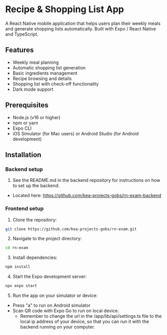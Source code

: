 # Recipe & Shopping List App

A React Native mobile application that helps users plan their weekly meals and generate shopping lists automatically. Built with Expo / React Native and TypeScript.

## Features

- Weekly meal planning
- Automatic shopping list generation
- Basic ingredients management
- Recipe browsing and details
- Shopping list with check-off functionality
- Dark mode support

## Prerequisites

- Node.js (v16 or higher)
- npm or yarn
- Expo CLI
- iOS Simulator (for Mac users) or Android Studio (for Android development)

## Installation

### Backend setup

1. See the README.md in the backend repository for instructions on how to set up the backend.
- Located here: https://github.com/kea-projects-gobs/rn-exam-backend

### Frontend setup

1. Clone the repository:
```bash
git clone https://github.com/kea-projects-gobs/rn-exam.git
```
2. Navigate to the project directory:
```bash
cd rn-exam
```
3. Install dependencies:
```bash
npm install
```
4. Start the Expo development server:
```bash
npx expo start
```
5. Run the app on your simulator or device:
- Press "a" to run on Android simulator
- Scan QR code with Expo Go to run on local device.
    - Remember to change the url in the /app/lib/api/settings.ts file to the local ip address of your device, so that you can run it with the backend running on your computer.

